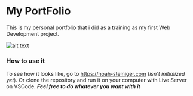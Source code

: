 # My PortFolio

This is my personal portfolio that i did as a training as my first Web Development project.

![alt text](https://github.com/G1anC/PortFolio/assets/images/siteForGitHubReadME.png?raw=true)

### How to use it

To see how it looks like, go to https://noah-steiniger.com (*isn't initialized yet*).
Or clone the repository and run it on your computer with Live Server on VSCode.
***Feel free to do whatever you want with it***


